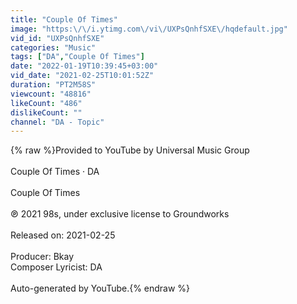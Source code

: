 ```yaml
---
title: "Couple Of Times"
image: "https:\/\/i.ytimg.com\/vi\/UXPsQnhfSXE\/hqdefault.jpg"
vid_id: "UXPsQnhfSXE"
categories: "Music"
tags: ["DA","Couple Of Times"]
date: "2022-01-19T10:39:45+03:00"
vid_date: "2021-02-25T10:01:52Z"
duration: "PT2M58S"
viewcount: "48816"
likeCount: "486"
dislikeCount: ""
channel: "DA - Topic"
---
```

{% raw %}Provided to YouTube by Universal Music Group<br /><br />Couple Of Times · DA<br /><br />Couple Of Times<br /><br />℗ 2021 98s, under exclusive license to Groundworks<br /><br />Released on: 2021-02-25<br /><br />Producer: Bkay<br />Composer  Lyricist: DA<br /><br />Auto-generated by YouTube.{% endraw %}

